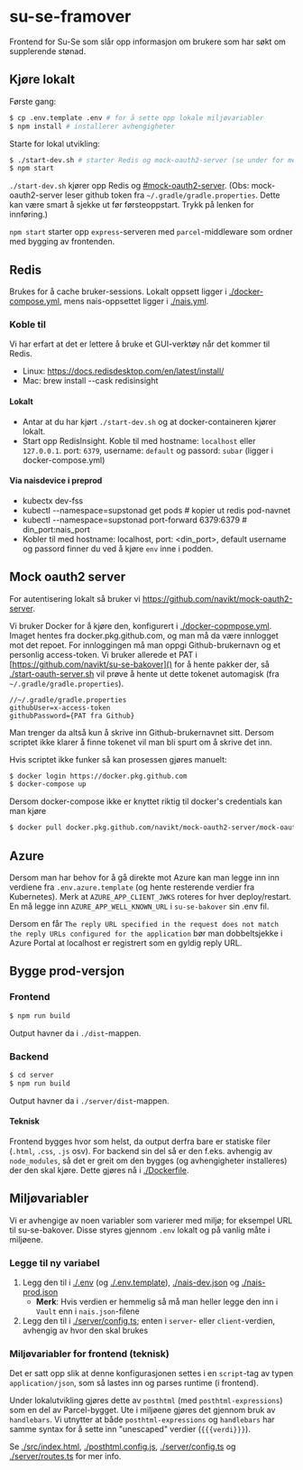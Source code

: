 # su-se-framover

Frontend for Su-Se som slår opp informasjon om brukere som har søkt om supplerende stønad.

## Kjøre lokalt

Første gang:

```sh
$ cp .env.template .env # for å sette opp lokale miljøvariabler
$ npm install # installerer avhengigheter
```

Starte for lokal utvikling:

```sh
$ ./start-dev.sh # starter Redis og mock-oauth2-server (se under for mer info)
$ npm start
```

`./start-dev.sh` kjører opp Redis og [#mock-oauth2-server](#mock-oauth2-server). (Obs: mock-oauth2-server leser
github token fra `~/.gradle/gradle.properties`. Dette kan være smart å sjekke ut
før førsteoppstart. Trykk på lenken for innføring.)

`npm start` starter opp `express`-serveren med `parcel`-middleware som ordner med bygging av frontenden.

## Redis

Brukes for å cache bruker-sessions.
Lokalt oppsett ligger i [./docker-compose.yml](), mens nais-oppsettet ligger i [./nais.yml]().

### Koble til

Vi har erfart at det er lettere å bruke et GUI-verktøy når det kommer til Redis.

-   Linux: https://docs.redisdesktop.com/en/latest/install/
-   Mac: brew install --cask redisinsight

#### Lokalt

-   Antar at du har kjørt `./start-dev.sh` og at docker-containeren kjører lokalt.
-   Start opp RedisInsight. Koble til med hostname: `localhost` eller `127.0.0.1`. port: `6379`, username: `default` og passord: `subar` (ligger i docker-compose.yml)

#### Via naisdevice i preprod

-   kubectx dev-fss
-   kubectl --namespace=supstonad get pods # kopier ut redis pod-navnet
-   kubectl --namespace=supstonad port-forward <pod> 6379:6379 # din_port:nais_port
-   Kobler til med hostname: localhost, port: <din_port>, default username og passord finner du ved å kjøre `env` inne i podden.

## Mock oauth2 server

For autentisering lokalt så bruker vi https://github.com/navikt/mock-oauth2-server.

Vi bruker Docker for å kjøre den, konfigurert i [./docker-copmpose.yml]().
Imaget hentes fra docker.pkg.github.com, og man må da være innlogget mot det repoet.
For innloggingen må man oppgi Github-brukernavn og et personlig access-token.
Vi bruker allerede et PAT i [https://github.com/navikt/su-se-bakover]() for å hente pakker der, så [./start-oauth-server.sh]() vil prøve å hente ut dette tokenet automagisk (fra `~/.gradle/gradle.properties`).

```
//~/.gradle/gradle.properties
githubUser=x-access-token
githubPassword={PAT fra Github}
```

Man trenger da altså kun å skrive inn Github-brukernavnet sitt.
Dersom scriptet ikke klarer å finne tokenet vil man bli spurt om å skrive det inn.

Hvis scriptet ikke funker så kan prosessen gjøres manuelt:

```sh
$ docker login https://docker.pkg.github.com
$ docker-compose up
```

Dersom docker-compose ikke er knyttet riktig til docker's credentials kan man kjøre

```sh
$ docker pull docker.pkg.github.com/navikt/mock-oauth2-server/mock-oauth2-server:0.2.3
```

## Azure

Dersom man har behov for å gå direkte mot Azure kan man legge inn inn verdiene fra `.env.azure.template` (og hente resterende verdier fra Kubernetes).
Merk at `AZURE_APP_CLIENT_JWKS` roteres for hver deploy/restart.
En må legge inn `AZURE_APP_WELL_KNOWN_URL` i `su-se-bakover` sin .env fil.

Dersom en får `The reply URL specified in the request does not match the reply URLs configured for the application` bør man dobbeltsjekke i Azure Portal at localhost er registrert som en gyldig reply URL.

## Bygge prod-versjon

### Frontend

```sh
$ npm run build
```

Output havner da i `./dist`-mappen.

### Backend

```sh
$ cd server
$ npm run build
```

Output havner da i `./server/dist`-mappen.

#### Teknisk

Frontend bygges hvor som helst, da output derfra bare er statiske filer (`.html`, `.css`, `.js` osv).
For backend sin del så er den f.eks. avhengig av `node_modules`, så det er greit om den bygges (og avhengigheter installeres) der den skal kjøre.
Dette gjøres nå i [./Dockerfile]().

## Miljøvariabler

Vi er avhengige av noen variabler som varierer med miljø; for eksempel URL til su-se-bakover.
Disse styres gjennom `.env` lokalt og på vanlig måte i miljøene.

### Legge til ny variabel

1. Legg den til i [./.env]() (og [./.env.template]()), [./nais-dev.json]() og [./nais-prod.json]()
    - **Merk**: Hvis verdien er hemmelig så må man heller legge den inn i `Vault` enn i `nais.json`-filene
2. Legg den til i [./server/config.ts](); enten i `server`- eller `client`-verdien, avhengig av hvor den skal brukes

### Miljøvariabler for frontend (teknisk)

Det er satt opp slik at denne konfigurasjonen settes i en `script`-tag av typen `application/json`, som så lastes inn og parses runtime (i frontend).

Under lokalutvikling gjøres dette av `posthtml` (med `posthtml-expressions`) som en del av Parcel-bygget.
Ute i miljøene gjøres det gjennom bruk av `handlebars`.
Vi utnytter at både `posthtml-expressions` og `handlebars` har samme syntax for å sette inn "unescaped" verdier (`{{{verdi}}}`).

Se [./src/index.html](), [./posthtml.config.js](), [./server/config.ts]() og [./server/routes.ts]() for mer info.
